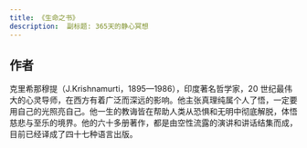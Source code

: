 ```yaml
---
title: 《生命之书》
description:  副标题: 365天的静心冥想
---
```


## 作者
克里希那穆提（J.Krishnamurti，1895—1986），印度著名哲学家，20 世纪最伟大的心灵导师，在西方有着广泛而深远的影响。他主张真理纯属个人了悟，一定要用自己的光照亮自己。他一生的教诲皆在帮助人类从恐惧和无明中彻底解脱，体悟慈悲与至乐的境界。他的六十多册著作，都是由空性流露的演讲和讲话结集而成，目前已经译成了四十七种语言出版。